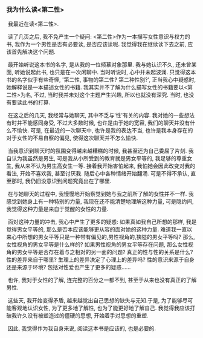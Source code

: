 ### 我为什么读<第二性>

​		我最近在读<第二性>.

​		读了几页之后, 我不免产生一个疑问: <第二性>作为一本描写女性意识与权力的书, 我作为一个男性是否有必要读, 是否应该读呢. 我觉得我在继续读下去之前, 应该首先解决这个问题. 

​		最开始听说这本书的名字, 是从我的一位倾慕对象那里. 我与她认识不久, 还未曾某面, 听她说起此书, 也只是在一次闲聊中. 当时听说时, 心中并未起波澜. 只觉得这本书的名字似乎有些奇怪, '第二性, 事物的第二性? 第二种性别?', 正当我心中疑惑时, 她解释说是一本描述女性的书籍. 我其实并不了解为什么描写女性的书籍要以<第二性>为名, 不过, 当时我并未对这个主题产生兴趣, 所以也就没有深究. 当时, 也没有要读此书的打算.

​		在这之后的几天, 我经常与她聊天, 其中不乏与'性'有关的内容. 我对她的一些想法有时并不能感同身受, 不过大多数时候, 也许是由于她的宽容, 我们的聊天并没有什么不愉快. 可是, 在最近的一次聊天中, 也许是我的表达不当, 也许是我本身存在的对于女性的不易自察的偏见, 使得这次聊天并不怎么愉快. 

​		当我意识到聊天时的氛围变得越来越糟糕的时候, 我甚至还为自己委屈了片刻. 我自认为我虽然是男生, 可是我从小所受到的教育就是男女平等的, 我足够的尊重女生, 我从来不认为男生高女生一等. 接着我开始害怕起来, 我怕她会因此改变对我的看法, 开始不喜欢我, 甚至讨厌我. 随后心中各种情绪开始翻涌. 可是不得不承认, 直至那时, 我仍旧没意识到问题究竟出在了哪里.

​		在与她聊天的过程中, 我慢慢地开始察觉到她与我之前所了解的女性并不一样. 我感觉到她身上有一种特别的力量, 我现在还不能清楚地理解这种力量, 可是隐约间, 我觉得这种力量是来自于觉醒的女性的力量. 

​		面对这种力量的冲击, 我心中产生了更多的疑惑: 如果真如我自己所想的那样, 我是觉得男女平等的, 那么是否本应该能够更从容的面对她的这种力量. 难道我一直以来心中所想的男女平等只是一种带有偏见的,男性视角的,狭隘的男女平等吗? 那么, 女性视角的男女平等是什么样的? 如果男性视角的男女平等存在问题, 那么女性视角的男女平等是否存在着与之相对的另一面的问题? 真正的性与性的关系是什么? 性的差异来自于哪里? 生理上的差异决定了心理上的差异吗? 性的意识来源于自身还是来源于环境? 包括对性爱也产生了更多的疑惑......

​		也许, 我对于女性的了解, 连完整的百分之一都不到, 甚至于从来也没有真正的了解男性. 

​		这些天, 我开始变得矛盾, 越来越觉出自己思想的缺失与无知.于是, 为了能够尽可能客观地认识女性, 为了更多地了解性, 也为了能更好地了解自己. 我觉得我应该打破我许久没有被塑造过的僵硬的思想, 开始着手对思想的重塑. 

​		因此, 我觉得作为我自身来说, 阅读这本书是应该的, 也是必要的. 

​		